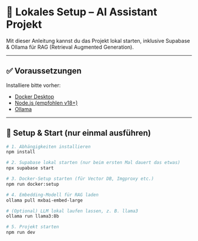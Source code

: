 # 🧠 Lokales Setup – AI Assistant Projekt

Mit dieser Anleitung kannst du das Projekt lokal starten, inklusive Supabase & Ollama für RAG (Retrieval Augmented Generation).

---

## ✅ Voraussetzungen

Installiere bitte vorher:

- [Docker Desktop](https://www.docker.com/products/docker-desktop)
- [Node.js (empfohlen v18+)](https://nodejs.org)
- [Ollama](https://ollama.com)

---

## 🚀 Setup & Start (nur einmal ausführen)

```bash
# 1. Abhängigkeiten installieren
npm install

# 2. Supabase lokal starten (nur beim ersten Mal dauert das etwas)
npx supabase start

# 3. Docker-Setup starten (für Vector DB, Imgproxy etc.)
npm run docker:setup

# 4. Embedding-Modell für RAG laden
ollama pull mxbai-embed-large

# (Optional) LLM lokal laufen lassen, z. B. llama3
ollama run llama3:8b

# 5. Projekt starten
npm run dev

